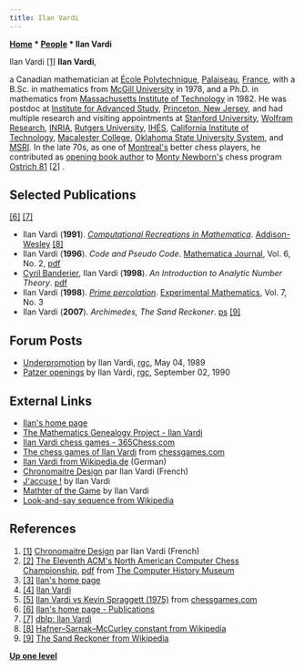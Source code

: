 ```yaml
---
title: Ilan Vardi
---
```

**[Home](Home "Home") \* [People](People "People") \* Ilan Vardi**



 [](http://www.chronomaitre.org/index.html) Ilan Vardi <a id="cite-note-1" href="#cite-ref-1">[1]</a> 
**Ilan Vardi**,  

a Canadian mathematician at [École Polytechnique](https://en.wikipedia.org/wiki/%C3%89cole_Polytechnique), [Palaiseau](https://en.wikipedia.org/wiki/Palaiseau), [France](https://en.wikipedia.org/wiki/France), with a B.Sc. in mathematics from [McGill University](McGill_University "McGill University") in 1978, and a Ph.D. in mathematics from [Massachusetts Institute of Technology](Massachusetts_Institute_of_Technology "Massachusetts Institute of Technology") in 1982.
He was postdoc at [Institute for Advanced Study](https://en.wikipedia.org/wiki/Institute_for_Advanced_Study), [Princeton, New Jersey](https://en.wikipedia.org/wiki/Princeton,_New_Jersey), and had multiple research and visiting appointments at [Stanford University](https://en.wikipedia.org/wiki/Stanford_University), [Wolfram Research](https://en.wikipedia.org/wiki/Wolfram_Research), [INRIA](https://en.wikipedia.org/wiki/National_Institute_for_Research_in_Computer_Science_and_Control), [Rutgers University](https://en.wikipedia.org/wiki/Rutgers_University), [IHÉS](https://en.wikipedia.org/wiki/Institut_des_hautes_%C3%A9tudes_scientifiques), [California Institute of Technology](http://de.wikipedia.org/wiki/California_Institute_of_Technology), [Macalester College](https://en.wikipedia.org/wiki/Macalester_College), [Oklahoma State University System](https://en.wikipedia.org/wiki/Oklahoma_State_University_System), and [MSRI](https://en.wikipedia.org/wiki/Mathematical_Sciences_Research_Institute).
In the late 70s, as one of [Montreal's](https://en.wikipedia.org/wiki/Montreal) better chess players, he contributed as [opening book author](Category:Opening_Book_Author "Category:Opening Book Author") to [Monty Newborn's](Monroe_Newborn "Monroe Newborn") chess program [Ostrich 81](Ostrich "Ostrich") <a id="cite-note-2" href="#cite-ref-2">[2]</a> . 



## Selected Publications


<a id="cite-note-6" href="#cite-ref-6">[6]</a> <a id="cite-note-7" href="#cite-ref-7">[7]</a>



* Ilan Vardi (**1991**). *[Computational Recreations in Mathematica](https://dl.acm.org/citation.cfm?id=129710)*. [Addison-Wesley](https://en.wikipedia.org/wiki/Addison-Wesley) <a id="cite-note-8" href="#cite-ref-8">[8]</a>
* Ilan Vardi (**1996**). *Code and Pseudo Code*. [Mathematica Journal](https://www.mathematica-journal.com/), Vol. 6, No. 2, [pdf](https://www.mathematica-journal.com/issue/v6i2/article/vardi/vardi.pdf)
* [Cyril Banderier](Mathematician#CBanderier "Mathematician"), Ilan Vardi (**1998**). *An Introduction to Analytic Number Theory*. [pdf](https://lipn.univ-paris13.fr/~banderier/Seminar/vardi3.pdf)
* Ilan Vardi (**1998**). *[Prime percolation](https://projecteuclid.org/euclid.em/1047674208)*. [Experimental Mathematics](https://en.wikipedia.org/wiki/Experimental_Mathematics_(journal)), Vol. 7, No. 3
* Ilan Vardi (**2007**). *Archimedes, The Sand Reckoner*. [ps](http://www.lix.polytechnique.fr/Labo/Ilan.Vardi/sand_reckoner.ps) <a id="cite-note-9" href="#cite-ref-9">[9]</a>


## Forum Posts


* [Underpromotion](https://groups.google.com/d/msg/rec.games.chess/4-it0dcvRIk/0405G7EuKecJ) by Ilan Vardi, [rgc](Computer_Chess_Forums "Computer Chess Forums"), May 04, 1989
* [Patzer openings](https://groups.google.com/d/msg/rec.games.chess/hHjg_fvBmnE/oZ9Mqzh-pV4J) by Ilan Vardi, [rgc](Computer_Chess_Forums "Computer Chess Forums"), September 02, 1990


## External Links


* [Ilan's home page](http://www.lix.polytechnique.fr/Labo/Ilan.Vardi/index.html)
* [The Mathematics Genealogy Project - Ilan Vardi](https://genealogy.math.ndsu.nodak.edu/id.php?id=57726)
* [Ilan Vardi chess games - 365Chess.com](https://www.365chess.com/players/Ilan_Vardi)
* [The chess games of Ilan Vardi](http://www.chessgames.com/perl/chessplayer?pid=43995) from [chessgames.com](http://www.chessgames.com/index.html)
* [Ilan Vardi from Wikipedia.de](https://de.wikipedia.org/wiki/Ilan_Vardi) (German)
* [Chronomaitre Design](http://www.chronomaitre.org/index.html) par Ilan Vardi (French)
* [J'accuse !](http://www.chronomaitre.org/jaccuseE.html) by Ilan Vardi
* [Mathter of the Game](http://www.chronomaitre.org/mathter.html) by Ilan Vardi
* [Look-and-say sequence from Wikipedia](https://en.wikipedia.org/wiki/Look-and-say_sequence)


## References


1. <a id="cite-ref-1" href="#cite-note-1">[1]</a> [Chronomaitre Design](http://www.chronomaitre.org/index.html) par Ilan Vardi (French)
2. <a id="cite-ref-2" href="#cite-note-2">[2]</a> [The Eleventh ACM's North American Computer Chess Championship](http://www.computerhistory.org/chess/full_record.php?iid=doc-431614f6cdeeb), [pdf](http://archive.computerhistory.org/projects/chess/related_materials/text/3-1%20and%203-2%20and%203-3.1980_11th_ACM_NACCC/The_Eleventh_ACMs_North_American_Computer_Chess_Championship.1980.062303015.sm.pdf) from [The Computer History Museum](The_Computer_History_Museum "The Computer History Museum")
3. <a id="cite-ref-3" href="#cite-note-3">[3]</a> [Ilan's home page](http://www.lix.polytechnique.fr/Labo/Ilan.Vardi/index.html)
4. <a id="cite-ref-4" href="#cite-note-4">[4]</a> [Ilan Vardi](http://www.chronomaitre.org/ilan.html)
5. <a id="cite-ref-5" href="#cite-note-5">[5]</a> [Ilan Vardi vs Kevin Spraggett (1975)](http://www.chessgames.com/perl/chessgame?gid=1131035) from [chessgames.com](http://www.chessgames.com/index.html)
6. <a id="cite-ref-6" href="#cite-note-6">[6]</a> [Ilan's home page - Publications](http://www.lix.polytechnique.fr/Labo/Ilan.Vardi/publications.html)
7. <a id="cite-ref-7" href="#cite-note-7">[7]</a> [dblp: Ilan Vardi](https://dblp.uni-trier.de/pers/hd/v/Vardi:Ilan.html)
8. <a id="cite-ref-8" href="#cite-note-8">[8]</a> [Hafner–Sarnak–McCurley constant from Wikipedia](https://en.wikipedia.org/wiki/Hafner%E2%80%93Sarnak%E2%80%93McCurley_constant)
9. <a id="cite-ref-9" href="#cite-note-9">[9]</a> [The Sand Reckoner from Wikipedia](https://en.wikipedia.org/wiki/The_Sand_Reckoner)

**[Up one level](People "People")**







 
